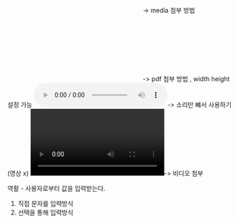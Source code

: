 <embed src=""> -> media 첨부 방법
<object data = ""></object> -> pdf 첨부 방법 , width height 설정 가능 
<audio src = "" controls></audio>-> 소리만 뺴서 사용하기 (영상 x)
<video src = "" controls></video>-> 비디오 첨부 



<!-- Form 폼 태그 -->
역활 - 사용자로부터 값을 입력받는다.
1. 직접 문자를 입력방식
2. 선택을 통해 입력방식 